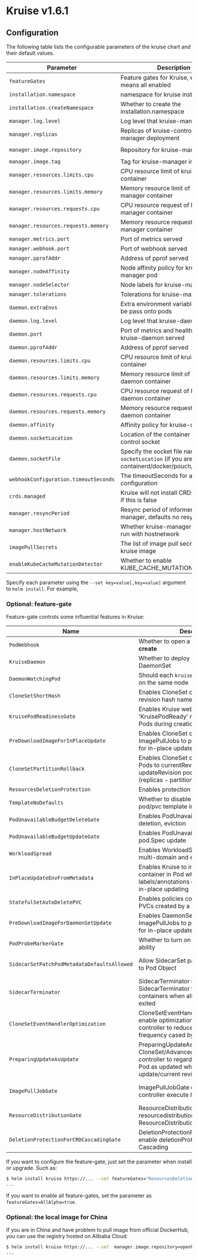 # Kruise v1.6.1

## Configuration

The following table lists the configurable parameters of the kruise chart and their default values.

| Parameter                                 | Description                                                  | Default                       |
| ----------------------------------------- | ------------------------------------------------------------ | ----------------------------- |
| `featureGates`                            | Feature gates for Kruise, empty string means all enabled     | ` `                           |
| `installation.namespace`                  | namespace for kruise installation                            | `kruise-system`               |
| `installation.createNamespace`            | Whether to create the installation.namespace                 | `true`                        |
| `manager.log.level`                       | Log level that kruise-manager printed                        | `4`                           |
| `manager.replicas`                        | Replicas of kruise-controller-manager deployment             | `2`                           |
| `manager.image.repository`                | Repository for kruise-manager image                          | `openkruise/kruise-manager`   |
| `manager.image.tag`                       | Tag for kruise-manager image                                 | `v1.6.1`                      |
| `manager.resources.limits.cpu`            | CPU resource limit of kruise-manager container               | `200m`                        |
| `manager.resources.limits.memory`         | Memory resource limit of kruise-manager container            | `512Mi`                       |
| `manager.resources.requests.cpu`          | CPU resource request of kruise-manager container             | `100m`                        |
| `manager.resources.requests.memory`       | Memory resource request of kruise-manager container          | `256Mi`                       |
| `manager.metrics.port`                    | Port of metrics served                                       | `8080`                        |
| `manager.webhook.port`                    | Port of webhook served                                       | `9443`                        |
| `manager.pprofAddr`                       | Address of pprof served                                      | `localhost:8090`              |
| `manager.nodeAffinity`                    | Node affinity policy for kruise-manager pod                  | `{}`                          |
| `manager.nodeSelector`                    | Node labels for kruise-manager pod                           | `{}`                          |
| `manager.tolerations`                     | Tolerations for kruise-manager pod                           | `[]`                          |
| `daemon.extraEnvs`                        | Extra environment variables that will be pass onto pods      | `[]`                          |
| `daemon.log.level`                        | Log level that kruise-daemon printed                         | `4`                           |
| `daemon.port`                             | Port of metrics and healthz that kruise-daemon served        | `10221`                       |
| `daemon.pprofAddr`                        | Address of pprof served                                      | `localhost:10222`             |
| `daemon.resources.limits.cpu`             | CPU resource limit of kruise-daemon container                | `50m`                         |
| `daemon.resources.limits.memory`          | Memory resource limit of kruise-daemon container             | `128Mi`                       |
| `daemon.resources.requests.cpu`           | CPU resource request of kruise-daemon container              | `0`                           |
| `daemon.resources.requests.memory`        | Memory resource request of kruise-daemon container           | `0`                           |
| `daemon.affinity`                         | Affinity policy for kruise-daemon pod                        | `{}`                          |
| `daemon.socketLocation`                   | Location of the container manager control socket             | `/var/run`                    |
| `daemon.socketFile`                       | Specify the socket file name in `socketLocation` (if you are not using containerd/docker/pouch/cri-o) | ` ` |
| `webhookConfiguration.timeoutSeconds`     | The timeoutSeconds for all webhook configuration             | `30`                          |
| `crds.managed`                            | Kruise will not install CRDs with chart if this is false     | `true`                        |
| `manager.resyncPeriod`                    | Resync period of informer kruise-manager, defaults no resync | `0`                           |
| `manager.hostNetwork`                     | Whether kruise-manager pod should run with hostnetwork       | `false`                       |
| `imagePullSecrets`                        | The list of image pull secrets for kruise image              | `false`                       |
| `enableKubeCacheMutationDetector`         | Whether to enable KUBE_CACHE_MUTATION_DETECTOR               | `false`                       |

Specify each parameter using the `--set key=value[,key=value]` argument to `helm install`. For example,

### Optional: feature-gate

Feature-gate controls some influential features in Kruise:

| Name                                        | Description                                                                                                           | Default | Effect (if closed)                                                                                                |
|---------------------------------------------|-----------------------------------------------------------------------------------------------------------------------| ------- |-------------------------------------------------------------------------------------------------------------------|
| `PodWebhook`                                | Whether to open a webhook for Pod **create**                                                                          | `true`  | SidecarSet/KruisePodReadinessGate disabled                                                                        |
| `KruiseDaemon`                              | Whether to deploy `kruise-daemon` DaemonSet                                                                           | `true`  | ImagePulling/ContainerRecreateRequest disabled                                                                    |
| `DaemonWatchingPod`                         | Should each `kruise-daemon` watch pods on the same node                                                               | `true`  | For in-place update with same imageID or env from labels/annotations                                              |
| `CloneSetShortHash`                         | Enables CloneSet controller only set revision hash name to pod label                                                  | `false` | CloneSet name can not be longer than 54 characters                                                                |
| `KruisePodReadinessGate`                    | Enables Kruise webhook to inject 'KruisePodReady' readiness-gate to all Pods during creation                          | `false` | The readiness-gate will only be injected to Pods created by Kruise workloads                                      |
| `PreDownloadImageForInPlaceUpdate`          | Enables CloneSet controller to create ImagePullJobs to pre-download images for in-place update                        | `true` | No image pre-download for in-place update                                                                         |
| `CloneSetPartitionRollback`                 | Enables CloneSet controller to rollback Pods to currentRevision when number of updateRevision pods is bigger than (replicas - partition) | `false` | CloneSet will only update Pods to updateRevision                                                                  |
| `ResourcesDeletionProtection`               | Enables protection for resources deletion                                                                             | `true` | No protection for resources deletion                                                                              |
| `TemplateNoDefaults`                        | Whether to disable defaults injection for pod/pvc template in workloads                                               | `false` | Should not close this feature if it has open                                                                      |
| `PodUnavailableBudgetDeleteGate`            | Enables PodUnavailableBudget for pod deletion, eviction                                                               | `true` | No protection for pod deletion, eviction                                                                          |
| `PodUnavailableBudgetUpdateGate`            | Enables PodUnavailableBudget for pod.Spec update                                                                      | `false` | No protection for in-place update                                                                                 |
| `WorkloadSpread`                            | Enables WorkloadSpread to manage multi-domain and elastic deploy                                                      | `true` | WorkloadSpread disabled                                                                                           |
| `InPlaceUpdateEnvFromMetadata`              | Enables Kruise to in-place update a container in Pod when its env from labels/annotations changed and pod is in-place updating | `true` | Only container image can be in-place update                                                                       |
| `StatefulSetAutoDeletePVC`                  | Enables policies controlling deletion of PVCs created by a StatefulSet                                                | `true` | No deletion of PVCs by StatefulSet                                                                                |
| `PreDownloadImageForDaemonSetUpdate`        | Enables DaemonSet controller to create ImagePullJobs to pre-download images for in-place update                       | `false` | No image pre-download for in-place update                                                                         |
| `PodProbeMarkerGate`                        | Whether to turn on PodProbeMarker ability                                                                             | `true` | PodProbeMarker disabled                                                                                           |
| `SidecarSetPatchPodMetadataDefaultsAllowed` | Allow SidecarSet patch any annotations to Pod Object                                                                  | `false` | Annotations are not allowed to patch randomly and need to be configured via SidecarSet_PatchPodMetadata_WhiteList |
| `SidecarTerminator`                         | SidecarTerminator enables SidecarTerminator to stop sidecar containers when all main containers exited                | `false` | SidecarTerminator disabled                                                                                        |
| `CloneSetEventHandlerOptimization`          | CloneSetEventHandlerOptimization enable optimization for cloneset-controller to reduce the queuing frequency cased by pod update | `false` | optimization for cloneset-controller to reduce the queuing frequency cased by pod update disabled                 |
| `PreparingUpdateAsUpdate`                   | PreparingUpdateAsUpdate enable CloneSet/Advanced StatefulSet controller to regard preparing-update Pod as updated when calculating update/current revision during scaling. | `false` | Pods at preparing update state will be regarded as current revision instead of update revision                    |
| `ImagePullJobGate`                          | ImagePullJobGate enable imagepulljob-controller execute ImagePullJob | `false` | ImagePullJob and PreDownloadImageForInPlaceUpdate are disabled                                                    |
| `ResourceDistributionGate`                  | ResourceDistributionGate enable resourcedistribution-controller execute ResourceDistribution. | `false` | ResourceDistribution disabled                                                                                     |
| `DeletionProtectionForCRDCascadingGate`     | DeletionProtectionForCRDCascadingGate enable deletionProtection for crd Cascading | `false` | CustomResourceDefinition deletion protection disabled                                                             |

If you want to configure the feature-gate, just set the parameter when install or upgrade. Such as:

```bash
$ helm install kruise https://... --set featureGates="ResourcesDeletionProtection=true\,PreDownloadImageForInPlaceUpdate=true"
...
```

If you want to enable all feature-gates, set the parameter as `featureGates=AllAlpha=true`.

### Optional: the local image for China

If you are in China and have problem to pull image from official DockerHub, you can use the registry hosted on Alibaba Cloud:

```bash
$ helm install kruise https://... --set  manager.image.repository=openkruise-registry.cn-hangzhou.cr.aliyuncs.com/openkruise/kruise-manager
...
```
